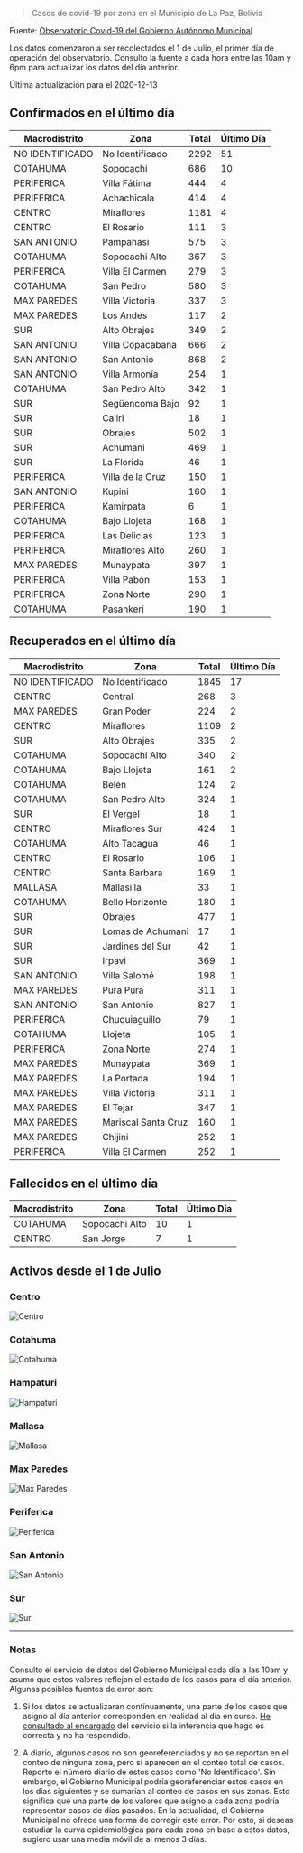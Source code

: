 > Casos de covid-19 por zona en el Municipio de La Paz, Bolivia

Fuente: [Observatorio Covid-19 del Gobierno Autónomo Municipal](http://observatoriocovid19.lapaz.bo/observatorio/index.php/datos-abiertos-covid)

Los datos comenzaron a ser recolectados el 1 de Julio, el primer día de operación del observatorio. Consulto la fuente a cada hora entre las 10am y 6pm para actualizar los datos del día anterior.

Última actualización para el 2020-12-13

## Confirmados en el último día

| Macrodistrito   | Zona             |   Total |   Último Día |
|-----------------|------------------|---------|--------------|
| NO IDENTIFICADO | No Identificado  |    2292 |           51 |
| COTAHUMA        | Sopocachi        |     686 |           10 |
| PERIFERICA      | Villa Fátima     |     444 |            4 |
| PERIFERICA      | Achachicala      |     414 |            4 |
| CENTRO          | Miraflores       |    1181 |            4 |
| CENTRO          | El Rosario       |     111 |            3 |
| SAN ANTONIO     | Pampahasi        |     575 |            3 |
| COTAHUMA        | Sopocachi Alto   |     367 |            3 |
| PERIFERICA      | Villa El Carmen  |     279 |            3 |
| COTAHUMA        | San Pedro        |     580 |            3 |
| MAX PAREDES     | Villa Victoria   |     337 |            3 |
| MAX PAREDES     | Los Andes        |     117 |            2 |
| SUR             | Alto Obrajes     |     349 |            2 |
| SAN ANTONIO     | Villa Copacabana |     666 |            2 |
| SAN ANTONIO     | San Antonio      |     868 |            2 |
| SAN ANTONIO     | Villa Armonía    |     254 |            1 |
| COTAHUMA        | San Pedro Alto   |     342 |            1 |
| SUR             | Següencoma Bajo  |      92 |            1 |
| SUR             | Caliri           |      18 |            1 |
| SUR             | Obrajes          |     502 |            1 |
| SUR             | Achumani         |     469 |            1 |
| SUR             | La Florida       |      46 |            1 |
| PERIFERICA      | Villa de la Cruz |     150 |            1 |
| SAN ANTONIO     | Kupini           |     160 |            1 |
| PERIFERICA      | Kamirpata        |       6 |            1 |
| COTAHUMA        | Bajo Llojeta     |     168 |            1 |
| PERIFERICA      | Las Delicias     |     123 |            1 |
| PERIFERICA      | Miraflores Alto  |     260 |            1 |
| MAX PAREDES     | Munaypata        |     397 |            1 |
| PERIFERICA      | Villa Pabón      |     153 |            1 |
| PERIFERICA      | Zona Norte       |     290 |            1 |
| COTAHUMA        | Pasankeri        |     190 |            1 |

## Recuperados en el último día

| Macrodistrito   | Zona                |   Total |   Último Día |
|-----------------|---------------------|---------|--------------|
| NO IDENTIFICADO | No Identificado     |    1845 |           17 |
| CENTRO          | Central             |     268 |            3 |
| MAX PAREDES     | Gran Poder          |     224 |            2 |
| CENTRO          | Miraflores          |    1109 |            2 |
| SUR             | Alto Obrajes        |     335 |            2 |
| COTAHUMA        | Sopocachi Alto      |     340 |            2 |
| COTAHUMA        | Bajo Llojeta        |     161 |            2 |
| COTAHUMA        | Belén               |     124 |            2 |
| COTAHUMA        | San Pedro Alto      |     324 |            1 |
| SUR             | El Vergel           |      18 |            1 |
| CENTRO          | Miraflores Sur      |     424 |            1 |
| COTAHUMA        | Alto Tacagua        |      46 |            1 |
| CENTRO          | El Rosario          |     106 |            1 |
| CENTRO          | Santa Barbara       |     169 |            1 |
| MALLASA         | Mallasilla          |      33 |            1 |
| COTAHUMA        | Bello Horizonte     |     180 |            1 |
| SUR             | Obrajes             |     477 |            1 |
| SUR             | Lomas de Achumani   |      17 |            1 |
| SUR             | Jardines del Sur    |      42 |            1 |
| SUR             | Irpavi              |     369 |            1 |
| SAN ANTONIO     | Villa Salomé        |     198 |            1 |
| MAX PAREDES     | Pura Pura           |     311 |            1 |
| SAN ANTONIO     | San Antonio         |     827 |            1 |
| PERIFERICA      | Chuquiaguillo       |      79 |            1 |
| COTAHUMA        | Llojeta             |     105 |            1 |
| PERIFERICA      | Zona Norte          |     274 |            1 |
| MAX PAREDES     | Munaypata           |     369 |            1 |
| MAX PAREDES     | La Portada          |     194 |            1 |
| MAX PAREDES     | Villa Victoria      |     311 |            1 |
| MAX PAREDES     | El Tejar            |     347 |            1 |
| MAX PAREDES     | Mariscal Santa Cruz |     160 |            1 |
| MAX PAREDES     | Chijini             |     252 |            1 |
| PERIFERICA      | Villa El Carmen     |     252 |            1 |

## Fallecidos en el último día

| Macrodistrito   | Zona           |   Total |   Último Día |
|-----------------|----------------|---------|--------------|
| COTAHUMA        | Sopocachi Alto |      10 |            1 |
| CENTRO          | San Jorge      |       7 |            1 |

## Activos desde el 1 de Julio

### Centro

![Centro](plots/activos_centro.png)

### Cotahuma

![Cotahuma](plots/activos_cotahuma.png)

### Hampaturi

![Hampaturi](plots/activos_hampaturi.png)

### Mallasa

![Mallasa](plots/activos_mallasa.png)

### Max Paredes

![Max Paredes](plots/activos_max_paredes.png)

### Periferica

![Periferica](plots/activos_periferica.png)

### San Antonio

![San Antonio](plots/activos_san_antonio.png)

### Sur

![Sur](plots/activos_sur.png)

---

### Notas

Consulto el servicio de datos del Gobierno Municipal cada día a las 10am y asumo que estos valores reflejan el estado de los casos para el día anterior. Algunas posibles fuentes de error son:

1. Si los datos se actualizaran contínuamente, una parte de los casos que asigno al día anterior corresponden en realidad al día en curso. [He consultado al encargado](https://twitter.com/mauforonda/status/1278727234765959168) del servicio si la inferencia que hago es correcta y no ha respondido.

2. A diario, algunos casos no son georeferenciados y no se reportan en el conteo de ninguna zona, pero sí aparecen en el conteo total de casos. Reporto el número diario de estos casos como 'No Identificado'.  Sin embargo, el Gobierno Municipal podría georeferenciar estos casos en los días siguientes y se sumarían al conteo de casos en sus zonas. Esto significa que una parte de los valores que asigno a cada zona podría representar casos de días pasados. En la actualidad, el Gobierno Municipal no ofrece una forma de corregir este error. Por esto, si deseas estudiar la curva epidemiológica para cada zona en base a estos datos, sugiero usar una media móvil de al menos 3 días.